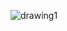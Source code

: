 
![drawing1](https://cloud.githubusercontent.com/assets/14809826/10950990/635e6a78-8300-11e5-83a2-efc83a45c240.jpg)
